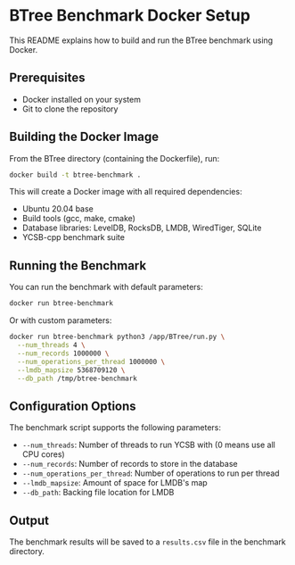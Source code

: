 # BTree Benchmark Docker Setup

This README explains how to build and run the BTree benchmark using Docker.

## Prerequisites

- Docker installed on your system
- Git to clone the repository

## Building the Docker Image

From the BTree directory (containing the Dockerfile), run:

```bash
docker build -t btree-benchmark .
```

This will create a Docker image with all required dependencies:

- Ubuntu 20.04 base
- Build tools (gcc, make, cmake)
- Database libraries: LevelDB, RocksDB, LMDB, WiredTiger, SQLite  
- YCSB-cpp benchmark suite

## Running the Benchmark

You can run the benchmark with default parameters:

```bash
docker run btree-benchmark
```

Or with custom parameters:

```bash
docker run btree-benchmark python3 /app/BTree/run.py \
  --num_threads 4 \
  --num_records 1000000 \
  --num_operations_per_thread 1000000 \
  --lmdb_mapsize 5368709120 \
  --db_path /tmp/btree-benchmark
```

## Configuration Options

The benchmark script supports the following parameters:

- `--num_threads`: Number of threads to run YCSB with (0 means use all CPU cores)
- `--num_records`: Number of records to store in the database
- `--num_operations_per_thread`: Number of operations to run per thread
- `--lmdb_mapsize`: Amount of space for LMDB's map
- `--db_path`: Backing file location for LMDB

## Output

The benchmark results will be saved to a `results.csv` file in the benchmark directory.
